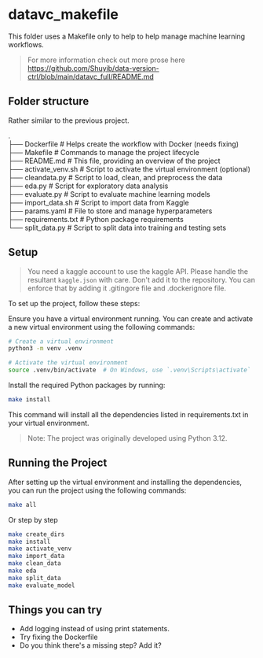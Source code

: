 # datavc_makefile
This folder uses a Makefile only to help to help manage machine learning workflows.

> For more information check out more prose here <https://github.com/Shuyib/data-version-ctrl/blob/main/datavc_full/README.md>



## Folder structure    

Rather similar to the previous project.     

.    
├── Dockerfile            # Helps create the workflow with Docker (needs fixing)    
├── Makefile              # Commands to manage the project lifecycle     
├── README.md             # This file, providing an overview of the project    
├── activate_venv.sh      # Script to activate the virtual environment (optional)    
├── cleandata.py          # Script to load, clean, and preprocess the data    
├── eda.py                # Script for exploratory data analysis    
├── evaluate.py           # Script to evaluate machine learning models    
├── import_data.sh        # Script to import data from Kaggle    
├── params.yaml           # File to store and manage hyperparameters    
├── requirements.txt      # Python package requirements    
└── split_data.py         # Script to split data into training and testing sets    

## Setup

> You need a kaggle account to use the kaggle API. Please handle the resultant `kaggle.json` with care. Don't add it to the repository. You can enforce that by adding it .gitingore file and .dockerignore file.    

To set up the project, follow these steps:

Ensure you have a virtual environment running. You can create and activate a new virtual environment using the following commands:

```bash
# Create a virtual environment
python3 -m venv .venv

# Activate the virtual environment
source .venv/bin/activate  # On Windows, use `.venv\Scripts\activate`
```
Install the required Python packages by running:    

```bash
make install
```

This command will install all the dependencies listed in requirements.txt in your virtual environment.

> Note: The project was originally developed using Python 3.12.

## Running the Project

After setting up the virtual environment and installing the dependencies, you can run the project using the following commands:

```bash
make all
```
Or step by step

```bash
make create_dirs 
make install 
make activate_venv 
make import_data 
make clean_data 
make eda 
make split_data 
make evaluate_model
```

## Things you can try   

* Add logging instead of using print statements.    
* Try fixing the Dockerfile   
* Do you think there's a missing step? Add it?
